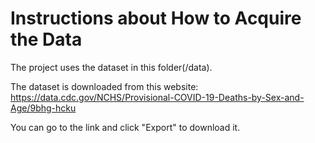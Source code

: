 # Instructions about How to Acquire the Data

The project uses the dataset in this folder(/data). 

The dataset is downloaded from this website:
https://data.cdc.gov/NCHS/Provisional-COVID-19-Deaths-by-Sex-and-Age/9bhg-hcku

You can go to the link and click "Export" to download it.
